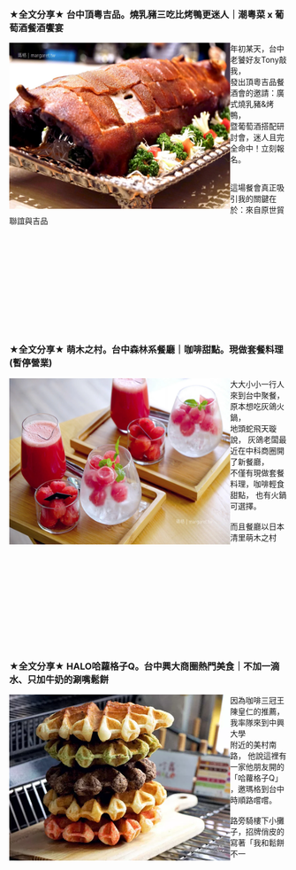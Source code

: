 <html><head></head><body>﻿

<title>圖片練習</title>



<h3>★全文分享★  台中頂粵吉品。燒乳豬三吃比烤鴨更迷人｜潮粵菜 x 葡萄酒餐酒饗宴</h3>
<img src=".\image\001.jpg" width="400" height="300" align="left">


年初某天，台中老饕好友Tony敲我，<br>發出頂粵吉品餐酒會的邀請：廣式燒乳豬&amp;烤鴨，
<br>暨葡萄酒搭配研討會，迷人且完全命中！立刻報名。<br><br>

這場餐會真正吸引我的關鍵在於：來自原世貿聯誼與吉品<br>
<br><br><br><br><br><br><br><br><br><br><br>



<h3>★全文分享★  萌木之村。台中森林系餐廳｜咖啡甜點。現做套餐料理 (暫停營業)</h3>

<img src=".\image\002.jpg" width="400" height="300" align="left"><p>

大大小小一行人來到台中聚餐，原本想吃灰鴿火鍋，<br>地頭蛇飛天璇說，
灰鴿老闆最近在中科商圈開了新餐廳，<br>不僅有現做套餐料理，咖啡輕食甜點，
也有火鍋可選擇。<br><br>而且餐廳以日本清里萌木之村
<br><br><br><br><br><br><br><br><br><br><br><br>


</p><h3>★全文分享★  HALO哈蘿格子Q。台中興大商圈熱門美食｜不加一滴水、只加牛奶的涮嘴鬆餅</h3>

<img src=".\image\003.jpg" width="400" height="300" align="left"><p>

因為咖啡三冠王陳皇仁的推薦，我率隊來到中興大學<br>附近的美村南路，
他說這裡有一家他朋友開的「哈蘿格子Q」<br>，邀瑪格到台中時順路嚐嚐。<br><br>
路旁騎樓下小攤子，招牌俏皮的寫著「我和鬆餅不一








</p></body></html>
